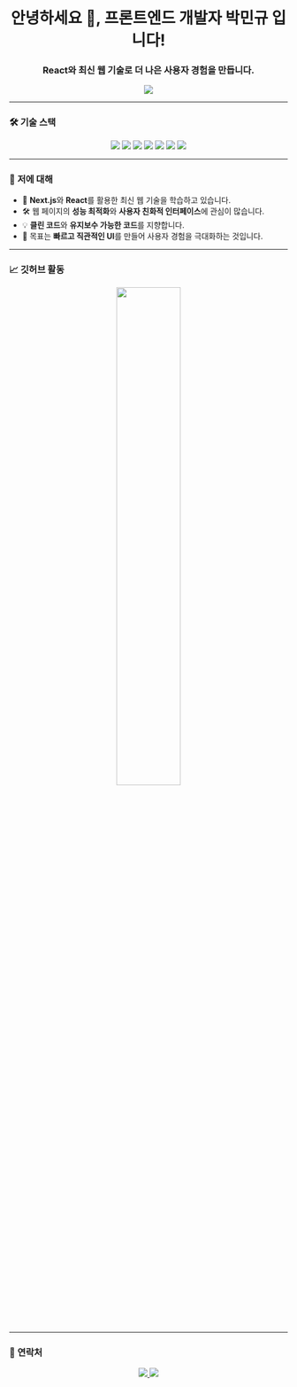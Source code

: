 <h1 align="center">안녕하세요 👋, 프론트엔드 개발자 박민규 입니다!</h1>
<h3 align="center">React와 최신 웹 기술로 더 나은 사용자 경험을 만듭니다.</h3>

<p align="center">
  <img src="https://readme-typing-svg.herokuapp.com?font=Fira+Code&size=20&pause=1000&color=00D1FF&center=true&width=435&lines=프론트엔드+개발자;React+%7C+Next.js+%7C+TypeScript;클린+코드+%7C+효율적인+UI+구현;배우고+성장하는+개발자" />
</p>

---

### 🛠 **기술 스택**
<div align="center">
  <img src="https://img.shields.io/badge/React-20232A?style=flat-square&logo=react&logoColor=61DAFB" />
  <img src="https://img.shields.io/badge/Next.js-000000?style=flat-square&logo=next.js&logoColor=white" />
  <img src="https://img.shields.io/badge/TypeScript-007ACC?style=flat-square&logo=typescript&logoColor=white" />
  <img src="https://img.shields.io/badge/HTML5-E34F26?style=flat-square&logo=html5&logoColor=white" />
  <img src="https://img.shields.io/badge/CSS3-1572B6?style=flat-square&logo=css3&logoColor=white" />
  <img src="https://img.shields.io/badge/Tailwind%20CSS-06B6D4?style=flat-square&logo=tailwindcss&logoColor=white" />
  <img src="https://img.shields.io/badge/SCSS-CC6699?style=flat-square&logo=sass&logoColor=white" />
</div>

---

### 🚀 **저에 대해**
- 🌱 **Next.js**와 **React**를 활용한 최신 웹 기술을 학습하고 있습니다.  
- 🛠 웹 페이지의 **성능 최적화**와 **사용자 친화적 인터페이스**에 관심이 많습니다.  
- 💡 **클린 코드**와 **유지보수 가능한 코드**를 지향합니다.  
- 🎯 목표는 **빠르고 직관적인 UI**를 만들어 사용자 경험을 극대화하는 것입니다.  

---

### 📈 **깃허브 활동**
<div align="center">
  <img src="https://github-readme-stats.vercel.app/api?username=gksktl111&show_icons=true&theme=react&hide_border=true" width="48%" />
</div>

---

### 🌟 **연락처**
<p align="center">
  <a href="https://linkedin.com/in/당신의링크드인아이디" target="_blank">
    <img src="https://img.shields.io/badge/LinkedIn-%230077B5.svg?&style=flat-square&logo=linkedin&logoColor=white" />
  </a>
  <a href="mailto:당신의이메일주소" target="_blank">
    <img src="https://img.shields.io/badge/Email-%23D14836.svg?&style=flat-square&logo=gmail&logoColor=white" />
  </a>
</p>

